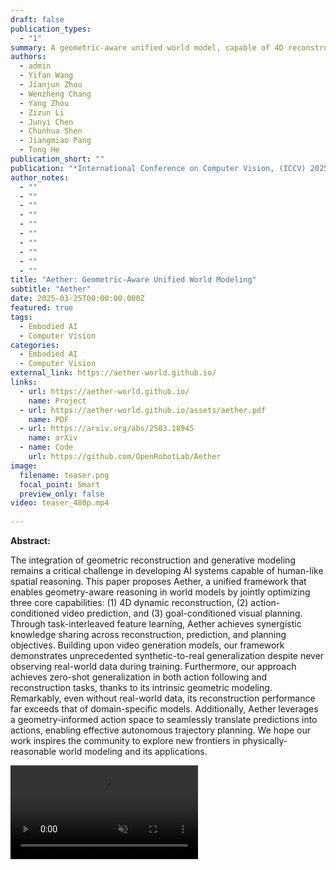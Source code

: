 ```yaml
---
draft: false
publication_types:
  - "1"
summary: A geometric-aware unified world model, capable of 4D reconstruction, action-conditioned prediction, and visual planning.
authors:
  - admin
  - Yifan Wang
  - Jianjun Zhou
  - Wenzheng Chang
  - Yang Zhou
  - Zizun Li
  - Junyi Chen
  - Chunhua Shen
  - Jiangmiao Pang
  - Tong He
publication_short: ""
publication: "*International Conference on Computer Vision, (ICCV) 2025*"
author_notes:
  - ""
  - ""
  - ""
  - ""
  - ""
  - ""
  - ""
  - ""
  - ""
  - ""
title: "Aether: Geometric-Aware Unified World Modeling"
subtitle: "Aether"
date: 2025-03-25T00:00:00.000Z
featured: true
tags:
  - Embodied AI
  - Computer Vision
categories:
  - Embodied AI
  - Computer Vision
external_link: https://aether-world.github.io/
links:
  - url: https://aether-world.github.io/
    name: Project
  - url: https://aether-world.github.io/assets/aether.pdf
    name: PDF
  - url: https://arxiv.org/abs/2503.18945
    name: arXiv
  - name: Code
    url: https://github.com/OpenRobotLab/Aether
image:
  filename: teaser.png
  focal_point: Smart
  preview_only: false
video: teaser_480p.mp4
  
---
```

**Abstract:**

The integration of geometric reconstruction and generative modeling remains a critical challenge in developing AI systems capable of human-like spatial reasoning. This paper proposes Aether, a unified framework that enables geometry-aware reasoning in world models by jointly optimizing three core capabilities: (1) 4D dynamic reconstruction, (2) action-conditioned video prediction, and (3) goal-conditioned visual planning. Through task-interleaved feature learning, Aether achieves synergistic knowledge sharing across reconstruction, prediction, and planning objectives. Building upon video generation models, our framework demonstrates unprecedented synthetic-to-real generalization despite never observing real-world data during training. Furthermore, our approach achieves zero-shot generalization in both action following and reconstruction tasks, thanks to its intrinsic geometric modeling. Remarkably, even without real-world data, its reconstruction performance far exceeds that of domain-specific models. Additionally, Aether leverages a geometry-informed action space to seamlessly translate predictions into actions, enabling effective autonomous trajectory planning. We hope our work inspires the community to explore new frontiers in physically-reasonable world modeling and its applications.

<video controls autoplay loop muted>
  <source src="teaser_480p.mp4" type="video/mp4">
</video>